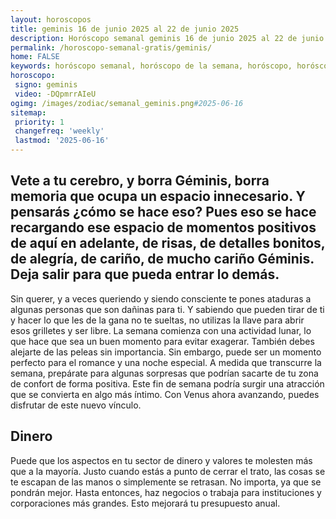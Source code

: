 ```yaml
---
layout: horoscopos
title: geminis 16 de junio 2025 al 22 de junio 2025 
description: Horóscopo semanal geminis 16 de junio 2025 al 22 de junio 2025. Vete a tu cerebro, y borra Géminis, borra memoria que ocupa un espacio innecesario. Y pensarás ¿cómo se hace eso? Pues eso se hace recargando ese espacio de momentos positivos de aquí en adelante, de risas, de detalles bonitos, de alegría, de cariño, de mucho cariño Géminis. Deja salir para que pueda entrar lo demás.
permalink: /horoscopo-semanal-gratis/geminis/
home: FALSE
keywords: horóscopo semanal, horóscopo de la semana, horóscopo, horóscopo gratis,horóscopos, horóscopo esperanza gracia, horoscopos geminis la semana, horóscopos gratis, Tarot, Astrologia, Zodíaco, geminis, horoscopo gratis, semanal
horoscopo:
 signo: geminis
 video: -DQpmrrAIeU
ogimg: /images/zodiac/semanal_geminis.png#2025-06-16
sitemap:
 priority: 1
 changefreq: 'weekly'
 lastmod: '2025-06-16'
---
```




## Vete a tu cerebro, y borra Géminis, borra memoria que ocupa un espacio innecesario. Y pensarás ¿cómo se hace eso? Pues eso se hace recargando ese espacio de momentos positivos de aquí en adelante, de risas, de detalles bonitos, de alegría, de cariño, de mucho cariño Géminis. Deja salir para que pueda entrar lo demás.

Sin querer, y a veces queriendo y siendo consciente te pones ataduras a algunas personas que son dañinas para ti. Y sabiendo que pueden tirar de ti y hacer lo que les de la gana no te sueltas, no utilizas la llave para abrir esos grilletes y ser libre.
La semana comienza con una actividad lunar, lo que hace que sea un buen momento para evitar exagerar. También debes alejarte de las peleas sin importancia. Sin embargo, puede ser un momento perfecto para el romance y una noche especial. A medida que transcurre la semana, prepárate para algunas sorpresas que podrían sacarte de tu zona de confort de forma positiva. Este fin de semana podría surgir una atracción que se convierta en algo más íntimo. Con Venus ahora avanzando, puedes disfrutar de este nuevo vínculo.

## Dinero

Puede que los aspectos en tu sector de dinero y valores te molesten más que a la mayoría. Justo cuando estás a punto de cerrar el trato, las cosas se te escapan de las manos o simplemente se retrasan. No importa, ya que se pondrán mejor. Hasta entonces, haz negocios o trabaja para instituciones y corporaciones más grandes. Esto mejorará tu presupuesto anual.